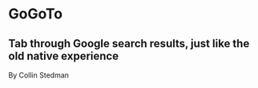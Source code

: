 GoGoTo
===

Tab through Google search results, just like the old native experience
---

By Collin Stedman
